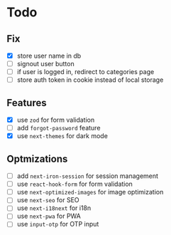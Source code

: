 # Todo

## Fix

- [x] store user name in db
- [ ] signout user button
- [ ] if user is logged in, redirect to categories page
- [ ] store auth token in cookie instead of local storage

## Features

- [x] use `zod` for form validation
- [ ] add `forgot-password` feature
- [x] use `next-themes` for dark mode

## Optmizations

- [ ] add `next-iron-session` for session management
- [ ] use `react-hook-form` for form validation
- [ ] use `next-optimized-images` for image optimization
- [ ] use `next-seo` for SEO
- [ ] use `next-i18next` for i18n
- [ ] use `next-pwa` for PWA
- [ ] use `input-otp` for OTP input
